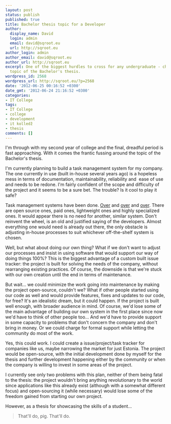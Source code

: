 ```yaml
---
layout: post
status: publish
published: true
title: Bachelor thesis topic for a Developer
author:
  display_name: David
  login: admin
  email: david@sqroot.eu
  url: http://sqroot.eu
author_login: admin
author_email: david@sqroot.eu
author_url: http://sqroot.eu
excerpt: One of the biggest hurdles to cross for any undergraduate - choosing the
  topic of the Bachelor's thesis.
wordpress_id: 2568
wordpress_url: http://sqroot.eu/?p=2568
date: '2012-06-25 00:16:52 +0300'
date_gmt: '2012-06-24 21:16:52 +0300'
categories:
- IT College
tags:
- IT College
- college
- development
- it kolledž
- thesis
comments: []
---
```

<p>I'm through with my second year of college and the final, dreadful period is fast approaching. With it comes the frantic fussing around the topic of the Bachelor's thesis.</p>
<p>I'm currently planning to build a task management system for my company. The one currently in use (built in-house several years ago) is a hopeless mess in terms of documentation, maintainability, reliability and  ease of use and needs to be redone. I'm fairly confident of the scope and difficulty of the project and it seems to be a sure bet. The trouble? Is it cool to play it safe?</p>
<p>Task management systems have been done. <a href="http://www.atlassian.com/software/jira/overview">Over</a> and <a href="http://www.redmine.org/">over</a> and <a href="http://www.jetbrains.com/youtrack/">over</a>. There are open source ones, paid ones, lightweight ones and highly specialized ones. It would appear there is no need for another, similar system. Don't reinvent the wheel, is an old and justified saying of the developers. Almost everything one would need is already out there, the only obstacle is adjusting in-house processes to suit whichever off-the-shelf system is chosen.</p>
<p>Well, but what about doing our own thing? What if we don't want to adjust our processes and insist in using software that would support our way of doing things 100%? This is the biggest advantage of a custom built issue tracker: the project is built for solving the needs of the company, without rearranging existing practices. Of course, the downside is that we're stuck with our own creation until the end in terms of maintenance.</p>
<p>But wait... we could minimize the work going into maintenance by making the project open-source, couldn't we? What if other people started using our code as well and would provide features, fixes and updates to our code, for free? It's an idealistic dream, but it could happen. If the project is built well enough, with broader audience in mind. Of course, we'd lose some of the main advantage of building our own system in the first place since now we'd have to think of other people too... And we'd have to provide support in some capacity to problems that don't concern the company and don't bring in money. Or we could charge for formal support while letting the community do most of the work.</p>
<p>Yes, this could work. I could create a issue/project/task tracker for companies like us, maybe narrowing the market for just Estonia. The project would be open-source, with the initial development done by myself for the thesis and further development happening either by the community or when the company is willing to invest in some areas of the project.</p>
<p>I currently see only two problems with this plan, neither of them being fatal to the thesis: the project wouldn't bring anything revolutionary to the world since applications like this already exist (although with a somewhat different focus) and open-sourcing it (while necessary) would lose some of the freedom gained from starting our own project.</p>
<p>However, as a thesis for showcasing the skills of a student...</p>
<blockquote><p>That'll do, pig. That'll do.</p></blockquote>
